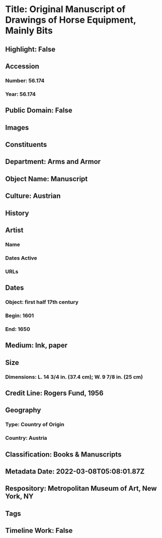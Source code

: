 # Title: Original Manuscript of Drawings of Horse Equipment, Mainly Bits
## Highlight: False
## Accession
### Number: 56.174
### Year: 56.174
## Public Domain: False
## Images
## Constituents
## Department: Arms and Armor
## Object Name: Manuscript
## Culture: Austrian
## History
## Artist
### Name
### Dates Active
### URLs
## Dates
### Object: first half 17th century
### Begin: 1601
### End: 1650
## Medium: Ink, paper
## Size
### Dimensions: L. 14 3/4 in. (37.4 cm); W. 9 7/8 in. (25 cm)
## Credit Line: Rogers Fund, 1956
## Geography
### Type: Country of Origin
### Country: Austria
## Classification: Books & Manuscripts
## Metadata Date: 2022-03-08T05:08:01.87Z
## Respository: Metropolitan Museum of Art, New York, NY
## Tags
## Timeline Work: False